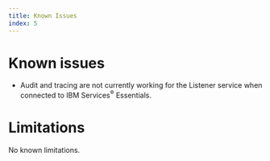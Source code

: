 ```yaml
---
title: Known Issues
index: 5
---
```


# Known issues

- Audit and tracing are not currently working for the Listener service when connected to IBM Services<sup>®</sup> Essentials.

# Limitations

No known limitations.
